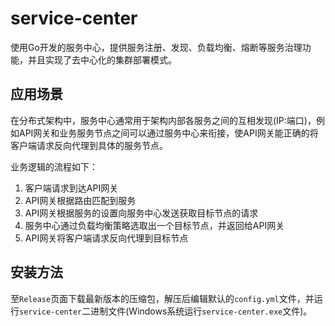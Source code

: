 # service-center

使用Go开发的服务中心，提供服务注册、发现、负载均衡、熔断等服务治理功能，并且实现了去中心化的集群部署模式。

## 应用场景

在分布式架构中，服务中心通常用于架构内部各服务之间的互相发现(IP:端口)，例如API网关和业务服务节点之间可以通过服务中心来衔接，使API网关能正确的将客户端请求反向代理到具体的服务节点。

业务逻辑的流程如下：
1. 客户端请求到达API网关
2. API网关根据路由匹配到服务
3. API网关根据服务的设置向服务中心发送获取目标节点的请求
4. 服务中心通过负载均衡策略选取出一个目标节点，并返回给API网关
5. API网关将客户端请求反向代理到目标节点


## 安装方法

至`Release`页面下载最新版本的压缩包，解压后编辑默认的`config.yml`文件，并运行`service-center`二进制文件(Windows系统运行`service-center.exe`文件)。
